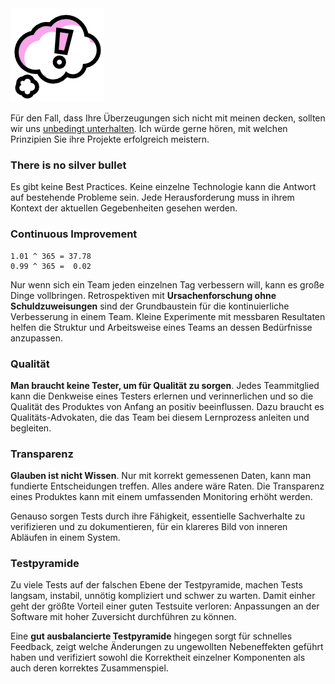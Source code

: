 <img class="head" src="/assets/belief.png">

Für den Fall, dass Ihre Überzeugungen sich nicht mit meinen decken, sollten
wir uns [unbedingt unterhalten](#contact). Ich würde gerne hören, mit welchen 
Prinzipien Sie ihre Projekte erfolgreich meistern.

### There is no silver bullet 

Es gibt keine Best Practices. Keine einzelne
Technologie kann die Antwort auf bestehende Probleme sein.
Jede Herausforderung muss in ihrem Kontext der aktuellen Gegebenheiten gesehen 
werden. 

### Continuous Improvement

```
1.01 ^ 365 = 37.78 
0.99 ^ 365 =  0.02
```

Nur wenn sich ein Team jeden einzelnen Tag verbessern will, kann es große
Dinge vollbringen. Retrospektiven mit **Ursachenforschung ohne Schuldzuweisungen**
sind der Grundbaustein für die kontinuierliche Verbesserung in einem Team.
Kleine Experimente mit messbaren Resultaten helfen die Struktur und Arbeitsweise
eines Teams an dessen Bedürfnisse anzupassen.

### Qualität

**Man braucht keine Tester, um für Qualität zu sorgen**. Jedes Teammitglied kann
die Denkweise eines Testers erlernen und verinnerlichen und so die Qualität 
des Produktes von Anfang an positiv beeinflussen. Dazu braucht es 
Qualitäts-Advokaten, die das Team bei diesem Lernprozess anleiten und begleiten.

### Transparenz

**Glauben ist nicht Wissen**. Nur mit korrekt gemessenen Daten, kann man
fundierte Entscheidungen treffen. Alles andere wäre Raten. Die Transparenz
eines Produktes kann mit einem umfassenden Monitoring erhöht werden. 

Genauso sorgen Tests durch ihre Fähigkeit, essentielle Sachverhalte zu 
verifizieren und zu dokumentieren, für ein klareres Bild von inneren 
Abläufen in einem System.

### Testpyramide

Zu viele Tests auf der falschen Ebene der Testpyramide, machen Tests langsam,
instabil, unnötig kompliziert und schwer zu warten. Damit einher geht der größte
Vorteil einer guten Testsuite verloren: Anpassungen an der Software mit hoher 
Zuversicht durchführen zu können.

Eine **gut ausbalancierte Testpyramide** hingegen sorgt für schnelles Feedback, zeigt
welche Änderungen zu ungewollten Nebeneffekten geführt haben und verifiziert 
sowohl die Korrektheit einzelner Komponenten als auch deren korrektes Zusammenspiel.
